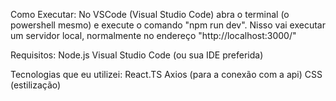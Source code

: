 Como Executar:
No VSCode (Visual Studio Code) abra o terminal (o powershell mesmo) e execute o comando "npm run dev". Nisso vai executar um servidor local, normalmente no endereço "http://localhost:3000/"

Requisitos:
Node.js
Visual Studio Code (ou sua IDE preferida)

Tecnologias que eu utilizei:
React.TS
Axios (para a conexão com a api)
CSS (estilização)
